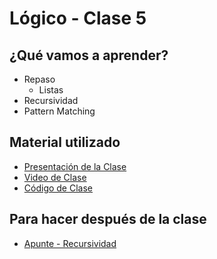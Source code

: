 # Lógico - Clase 5

## ¿Qué vamos a aprender?

* Repaso
  * Listas
* Recursividad
* Pattern Matching

## Material utilizado

* [Presentación de la Clase](https://docs.google.com/presentation/d/1HCpqcRkHqblCuiXL-4_HCcRpuWYu8edNhCjt-RniLMI/edit?usp=sharing)
* [Video de Clase](https://www.youtube.com/watch?v=Z3Fj_h7gJb8&ab_channel=PdeP-UTNFRBA-S%C3%A1badosTarde)
* [Código de Clase](https://github.com/pdep-st/seguimiento/blob/main/seguimiento/2021/logico/practica/clase-5.pl)

## Para hacer después de la clase

* [Apunte - Recursividad](https://docs.google.com/document/d/16SMBS6i_wjkdcVztpUDb-WTfASnCXQjld7VyKLUpC8A)